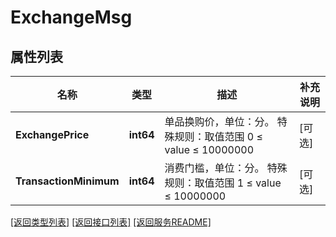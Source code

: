 # ExchangeMsg

## 属性列表

名称 | 类型 | 描述 | 补充说明
------------ | ------------- | ------------- | -------------
**ExchangePrice** | **int64** | 单品换购价，单位：分。 特殊规则：取值范围 0 ≤ value ≤ 10000000 | [可选] 
**TransactionMinimum** | **int64** | 消费门槛，单位：分。 特殊规则：取值范围 1 ≤ value ≤ 10000000 | [可选] 

[\[返回类型列表\]](README.md#类型列表)
[\[返回接口列表\]](README.md#接口列表)
[\[返回服务README\]](README.md)


